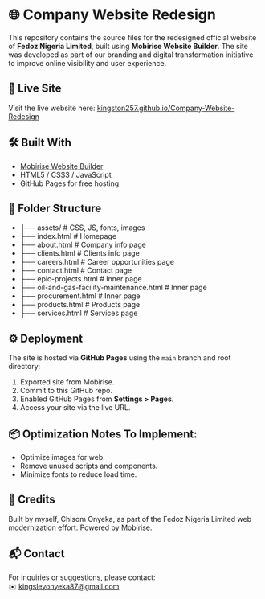 # 🌐 Company Website Redesign

This repository contains the source files for the redesigned official website of **Fedoz Nigeria Limited**, built using **Mobirise Website Builder**. The site was developed as part of our branding and digital transformation initiative to improve online visibility and user experience.

## 🔗 Live Site

Visit the live website here: [kingston257.github.io/Company-Website-Redesign](https://kingston257.github.io/Company-Website-Redesign/)

## 🛠️ Built With

- [Mobirise Website Builder](https://mobirise.com/)
- HTML5 / CSS3 / JavaScript
- GitHub Pages for free hosting

## 📁 Folder Structure

- ├── assets/ # CSS, JS, fonts, images
- ├── index.html # Homepage
- ├── about.html # Company info page
- ├── clients.html # Clients info page
- ├── careers.html # Career opportunities page
- ├── contact.html # Contact page
- ├── epic-projects.html # Inner page
- ├── oil-and-gas-facility-maintenance.html # Inner page
- ├── procurement.html # Inner page
- ├── products.html # Products page
- ├── services.html # Services page


## ⚙️ Deployment

The site is hosted via **GitHub Pages** using the `main` branch and root directory:

1. Exported site from Mobirise.
2. Commit to this GitHub repo.
3. Enabled GitHub Pages from **Settings > Pages**.
4. Access your site via the live URL.

## 📦 Optimization Notes To Implement:

- Optimize images for web.
- Remove unused scripts and components.
- Minimize fonts to reduce load time.

## 📢 Credits

Built by myself, Chisom Onyeka, as part of the Fedoz Nigeria Limited web modernization effort. Powered by [Mobirise](https://mobirise.com/).

## 📬 Contact

For inquiries or suggestions, please contact:  
✉️ kingsleyonyeka87@gmail.com
